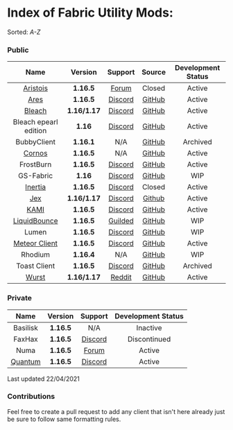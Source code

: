 # Index of Fabric Utility Mods:

Sorted: *A-Z*

### Public

| Name | Version | Support | Source | Development Status |
|:-:|:-:|:-:|:-:|:-:|
| [Aristois](https://aristois.net/) | **1.16.5** | [Forum](https://discuss.aristois.net/) | Closed | Active |
| [Ares](https://aresclient.org/) | **1.16.5** | [Discord](https://discord.com/invite/GtBgknj) | [GitHub](https://github.com/AresClient/ares) | Active |
| [Bleach](https://bleachhack.github.io) | **1.16/1.17** | [Discord](https://discord.com/invite/b5Wc4nQ) | [GitHub](https://github.com/BleachDrinker420/bleachhack-1.14) | Active |
| Bleach epearl edition | **1.16** | [Discord](https://discord.com/invite/WkdpPZ6) | [GitHub](https://github.com/22s/bleachhack-1.16-epearl-edition) | Active |
| BubbyClient | **1.16.1** | N/A | [GitHub](https://github.com/BubbyRoosh1/BubbyClient-Fabric-1.16) | Archived |
| [Cornos](https://cornos.cf) | **1.16.5** | N/A | [GitHub](https://github.com/AriliusClient/Cornos) | Active |
| FrostBurn | **1.16.5** | [Discord](https://discord.gg/XkpYgpfHtc) | [GitHub](https://github.com/evaan/FrostBurn) | Active |
| GS-Fabric | **1.16** | [Discord](https://discord.gg/xfgPw63) | [GitHub](https://github.com/IUDevman/gamesense-fabric) | WIP |
| [Inertia](https://inertiaclient.com/) | **1.16.5** | [Discord](https://discord.com/invite/ZyMKgSm) | Closed | Active |
| [Jex](https://jexclient.com) | **1.16/1.17** | [Discord](https://discord.gg/6sCnhXuAG6) | [Github](https://github.com/DustinRepo/JexClient-main) | Active
| [KAMI](https://kamiclient.com) | **1.16.5** | [Discord](https://discord.gg/9hvwgeg) | [GitHub](https://github.com/zeroeightysix/KAMI) | Active |
| [LiquidBounce](https://liquidbounce.net) | **1.16.5** | [Guilded](https://www.guilded.gg/CCBlueX) | [GitHub](https://github.com/CCBlueX/LiquidBounce) | WIP |
| Lumen | **1.16.5** | [Discord](https://discord.gg/ETuYyhxKcy) | [GitHub](https://github.com/olliem5/lumen) | WIP |
| [Meteor Client](https://meteorclient.com/) | **1.16.5** | [Discord](https://discord.com/invite/bBGQZvd) | [GitHub](https://github.com/MeteorDevelopment/meteor-client) | Active |
| Rhodium | **1.16.4** | N/A | [GitHub](https://github.com/IUDevman/Rhodium) | WIP |
| Toast Client | **1.16.5** | [Discord](https://discord.gg/YPAUujrrb9) | [GitHub](https://github.com/RemainingToast/toastclient) | Archived |
| [Wurst](https://www.wurstclient.net/) | **1.16/1.17** | [Reddit](https://www.reddit.com/r/WurstClient/) | [GitHub](https://github.com/Wurst-Imperium/Wurst7) | Active |

### Private

| Name | Version | Support | Development Status |
|:-:|:-:|:-:|:-:|
| Basilisk | **1.16.5** | N/A | Inactive |
| FaxHax | **1.16.5** | [Discord](https://discord.gg/D6XqgbVGFT) | Discontinued |
| Numa |  **1.16.5**  | [Forum](https://numaclient.net/) | Active |
| [Quantum](https://quantumclient.org/) |  **1.16.5**  | [Discord](https://discord.gg/DC358waTEZ) | Active |

Last updated 22/04/2021

### Contributions  
Feel free to create a pull request to add any client that isn't here already just be sure to follow same formatting rules.
